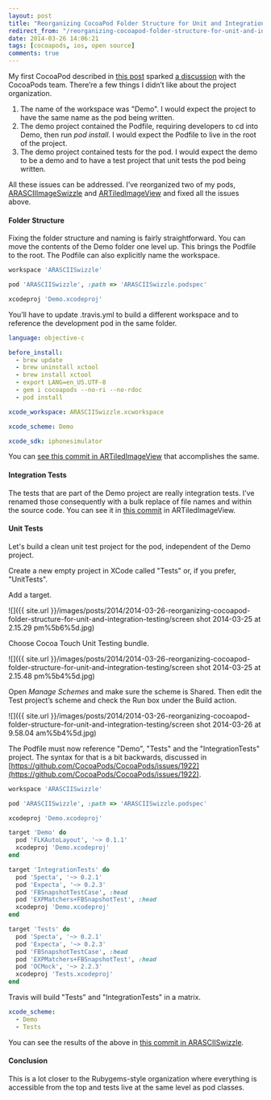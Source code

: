 ```yaml
---
layout: post
title: "Reorganizing CocoaPod Folder Structure for Unit and Integration Testing"
redirect_from: "/reorganizing-cocoapod-folder-structure-for-unit-and-integration-testing"
date: 2014-03-26 14:06:21
tags: [cocoapods, ios, open source]
comments: true
---
```

My first CocoaPod described in [this post](/your-first-cocoapod) sparked [a discussion](https://github.com/CocoaPods/pod-template/issues/25) with the CocoaPods team. There’re a few things I didn’t like about the project organization.

1. The name of the workspace was "Demo". I would expect the project to have the same name as the pod being written.
2. The demo project contained the Podfile, requiring developers to cd into Demo, then run _pod install_. I would expect the Podfile to live in the root of the project.
3. The demo project contained tests for the pod. I would expect the demo to be a demo and to have a test project that unit tests the pod being written.

All these issues can be addressed. I’ve reorganized two of my pods, [ARASCIIImageSwizzle](https://github.com/dblock/ARASCIISwizzle) and [ARTiledImageView](https://github.com/dblock/ARTiledImageView) and fixed all the issues above.

#### Folder Structure

Fixing the folder structure and naming is fairly straightforward. You can move the contents of the Demo folder one level up. This brings the Podfile to the root. The Podfile can also explicitly name the workspace.

```ruby
workspace 'ARASCIISwizzle'

pod 'ARASCIISwizzle', :path => 'ARASCIISwizzle.podspec'

xcodeproj 'Demo.xcodeproj'
```

You’ll have to update .travis.yml to build a different workspace and to reference the development pod in the same folder.

```yaml
language: objective-c

before_install:
  - brew update
  - brew uninstall xctool
  - brew install xctool
  - export LANG=en_US.UTF-8
  - gem i cocoapods --no-ri --no-rdoc
  - pod install

xcode_workspace: ARASCIISwizzle.xcworkspace

xcode_scheme: Demo

xcode_sdk: iphonesimulator
```

You can [see this commit in ARTiledImageView](https://github.com/dblock/ARTiledImageView/commit/9620887d879c3a7251829c6a0027271473ab7069) that accomplishes the same.

#### Integration Tests

The tests that are part of the Demo project are really integration tests. I’ve renamed those consequently with a bulk replace of file names and within the source code. You can see it in [this commit](https://github.com/dblock/ARTiledImageView/commit/5e4fbf975af6b291e3650c85fa00f8b3e89c5735) in ARTiledImageView.

#### Unit Tests

Let's build a clean unit test project for the pod, independent of the Demo project.

Create a new empty project in XCode called "Tests" or, if you prefer, "UnitTests".

Add a target.

![]({{ site.url }}/images/posts/2014/2014-03-26-reorganizing-cocoapod-folder-structure-for-unit-and-integration-testing/screen shot 2014-03-25 at 2.15.29 pm%5b6%5d.jpg)

Choose Cocoa Touch Unit Testing bundle.

![]({{ site.url }}/images/posts/2014/2014-03-26-reorganizing-cocoapod-folder-structure-for-unit-and-integration-testing/screen shot 2014-03-25 at 2.15.48 pm%5b4%5d.jpg)

Open _Manage Schemes_ and make sure the scheme is Shared. Then edit the Test project’s scheme and check the Run box under the Build action.

![]({{ site.url }}/images/posts/2014/2014-03-26-reorganizing-cocoapod-folder-structure-for-unit-and-integration-testing/screen shot 2014-03-26 at 9.58.04 am%5b4%5d.jpg)

The Podfile must now reference "Demo", "Tests" and the "IntegrationTests" project. The syntax for that is a bit backwards, discussed in [https://github.com/CocoaPods/CocoaPods/issues/1922](https://github.com/CocoaPods/CocoaPods/issues/1922).

```ruby
workspace 'ARASCIISwizzle'

pod 'ARASCIISwizzle', :path => 'ARASCIISwizzle.podspec'

xcodeproj 'Demo.xcodeproj'

target 'Demo' do
  pod 'FLKAutoLayout', '~> 0.1.1'
  xcodeproj 'Demo.xcodeproj'
end

target 'IntegrationTests' do
  pod 'Specta', '~> 0.2.1'
  pod 'Expecta', '~> 0.2.3'
  pod 'FBSnapshotTestCase', :head
  pod 'EXPMatchers+FBSnapshotTest', :head
  xcodeproj 'Demo.xcodeproj'
end

target 'Tests' do
  pod 'Specta', '~> 0.2.1'
  pod 'Expecta', '~> 0.2.3'
  pod 'FBSnapshotTestCase', :head
  pod 'EXPMatchers+FBSnapshotTest', :head
  pod 'OCMock', '~> 2.2.3'
  xcodeproj 'Tests.xcodeproj'
end
```

Travis will build "Tests" and "IntegrationTests" in a matrix.

```yaml
xcode_scheme:
  - Demo
  - Tests
```

You can see the results of the above in [this commit in ARASCIISwizzle](https://github.com/dblock/ARASCIISwizzle/commit/e8b906eb54d46025238b8a95833b51c8549932e3).

#### Conclusion

This is a lot closer to the Rubygems-style organization where everything is accessible from the top and tests live at the same level as pod classes.
